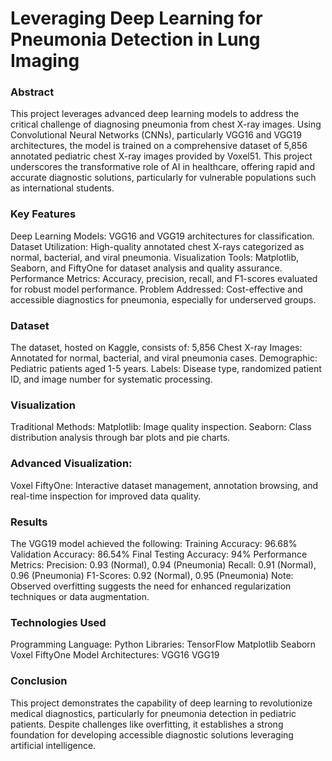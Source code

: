 # Leveraging Deep Learning for Pneumonia Detection in Lung Imaging

### Abstract
This project leverages advanced deep learning models to address the critical challenge of diagnosing pneumonia from chest X-ray images. Using Convolutional Neural Networks (CNNs), particularly VGG16 and VGG19 architectures, the model is trained on a comprehensive dataset of 5,856 annotated pediatric chest X-ray images provided by Voxel51. This project underscores the transformative role of AI in healthcare, offering rapid and accurate diagnostic solutions, particularly for vulnerable populations such as international students.

### Key Features
Deep Learning Models: VGG16 and VGG19 architectures for classification.
Dataset Utilization: High-quality annotated chest X-rays categorized as normal, bacterial, and viral pneumonia.
Visualization Tools: Matplotlib, Seaborn, and FiftyOne for dataset analysis and quality assurance.
Performance Metrics: Accuracy, precision, recall, and F1-scores evaluated for robust model performance.
Problem Addressed: Cost-effective and accessible diagnostics for pneumonia, especially for underserved groups.

### Dataset
The dataset, hosted on Kaggle, consists of:
5,856 Chest X-ray Images: Annotated for normal, bacterial, and viral pneumonia cases.
Demographic: Pediatric patients aged 1-5 years.
Labels: Disease type, randomized patient ID, and image number for systematic processing.

### Visualization
Traditional Methods:
Matplotlib: Image quality inspection.
Seaborn: Class distribution analysis through bar plots and pie charts.

### Advanced Visualization:
Voxel FiftyOne: Interactive dataset management, annotation browsing, and real-time inspection for improved data quality.

### Results
The VGG19 model achieved the following:
Training Accuracy: 96.68%
Validation Accuracy: 86.54%
Final Testing Accuracy: 94%
Performance Metrics:
Precision: 0.93 (Normal), 0.94 (Pneumonia)
Recall: 0.91 (Normal), 0.96 (Pneumonia)
F1-Scores: 0.92 (Normal), 0.95 (Pneumonia)
Note: Observed overfitting suggests the need for enhanced regularization techniques or data augmentation.

### Technologies Used
Programming Language: Python
Libraries:
TensorFlow
Matplotlib
Seaborn
Voxel FiftyOne
Model Architectures:
VGG16
VGG19

### Conclusion
This project demonstrates the capability of deep learning to revolutionize medical diagnostics, particularly for pneumonia detection in pediatric patients. Despite challenges like overfitting, it establishes a strong foundation for developing accessible diagnostic solutions leveraging artificial intelligence.
